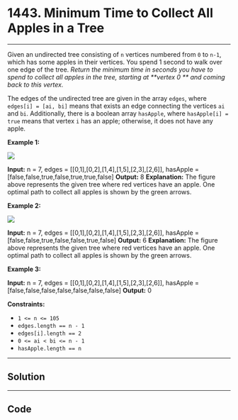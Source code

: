# 1443. Minimum Time to Collect All Apples in a Tree

---

Given an undirected tree consisting of `n` vertices numbered from `0` to `n-1`, which has some apples in their vertices. You spend 1 second to walk over one edge of the tree. _Return the minimum time in seconds you have to spend to collect all apples in the tree, starting at **vertex 0 ** and coming back to this vertex._

The edges of the undirected tree are given in the array `edges`, where `edges[i] = [ai, bi]` means that exists an edge connecting the vertices `ai` and `bi`. Additionally, there is a boolean array `hasApple`, where `hasApple[i] = true` means that vertex `i` has an apple; otherwise, it does not have any apple.

 

**Example 1:**

![](https://assets.leetcode.com/uploads/2020/04/23/min_time_collect_apple_1.png)


**Input:** n = 7, edges = [[0,1],[0,2],[1,4],[1,5],[2,3],[2,6]], hasApple = [false,false,true,false,true,true,false]
**Output:** 8 
**Explanation:** The figure above represents the given tree where red vertices have an apple. One optimal path to collect all apples is shown by the green arrows.  


**Example 2:**

![](https://assets.leetcode.com/uploads/2020/04/23/min_time_collect_apple_2.png)


**Input:** n = 7, edges = [[0,1],[0,2],[1,4],[1,5],[2,3],[2,6]], hasApple = [false,false,true,false,false,true,false]
**Output:** 6
**Explanation:** The figure above represents the given tree where red vertices have an apple. One optimal path to collect all apples is shown by the green arrows.  


**Example 3:**


**Input:** n = 7, edges = [[0,1],[0,2],[1,4],[1,5],[2,3],[2,6]], hasApple = [false,false,false,false,false,false,false]
**Output:** 0


 

**Constraints:**

  * `1 <= n <= 105`
  * `edges.length == n - 1`
  * `edges[i].length == 2`
  * `0 <= ai < bi <= n - 1`
  * `hasApple.length == n`

---

## Solution



---

## Code
```python


```
